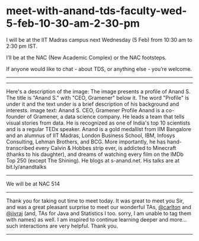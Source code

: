 # meet-with-anand-tds-faculty-wed-5-feb-10-30-am-2-30-pm

I will be at the IIT Madras campus next Wednesday (5 Feb) from 10:30 am to 2:30 pm IST.

I’ll be at the NAC (New Academic Complex) or the NAC footsteps.

If anyone would like to chat - about TDS, or anything else - you’re welcome.

---

---

Here's a description of the image:
The image presents a profile of Anand S. The title is "Anand S." with "CEO, Gramener" below it. The word "Profile" is under it and the text under is a brief description of his background and interests.
image text:
Anand S.
CEO, Gramener
Profile
Anand is a co-founder of Gramener, a data science company. He leads a team that tells visual stories from data. He is recognized as one of India's top 10 scientists and is a regular TEDx speaker.
Anand is a gold medallist from IIM Bangalore and an alumnus of IIT Madras, London Business School, IBM, Infosys Consulting, Lehman Brothers, and BCG.
More importantly, he has hand-transcribed every Calvin & Hobbes strip ever, is addicted to Minecraft (thanks to his daughter), and dreams of watching every film on the IMDb Top 250 (except The Shining).
He blogs at s-anand.net. His talks are at bit.ly/anandtalks

---

We will be at NAC 514

---

Thank you for taking out time to meet today. It was great to meet you Sir, and was a great pleasant surprise to meet our wonderful TAs, [@carlton](/u/carlton) and [@jivraj](/u/jivraj) (and, TAs for Java and Statistics I too. sorry, I am unable to tag them with names) as well. I am inspired to continue learning deeper and more… such interactions are very helpful. Thank you.

---

